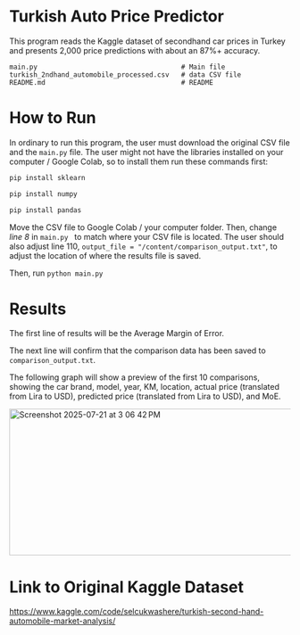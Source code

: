 # Turkish Auto Price Predictor

This program reads the Kaggle dataset of secondhand car prices in Turkey and presents 2,000 price predictions with about an 87%+ accuracy.

```text
main.py                                    # Main file
turkish_2ndhand_automobile_processed.csv   # data CSV file
README.md                                  # README
```
# How to Run
In ordinary to run this program, the user must download the original CSV file and the ```main.py``` file. The user might not have the libraries installed on your computer / Google Colab, so to install them run these commands first:

```bash
pip install sklearn
```
```bash
pip install numpy
```
```bash
pip install pandas
```
Move the CSV file to Google Colab / your computer folder. Then, change _line 8_ in ```main.py ``` to match where your CSV file is located.
The user should also adjust line 110, ```output_file = "/content/comparison_output.txt"```, to adjust the location of where the results file is saved.

Then, run ```python main.py```

# Results
The first line of results will be the Average Margin of Error.

The next line will confirm that the comparison data has been saved to ``comparison_output.txt``.

The following graph will show a preview of the first 10 comparisons, showing the car brand, model, year, KM, location, actual price (translated from Lira to USD), predicted price (translated from Lira to USD), and MoE.

<img width="1054" height="263" alt="Screenshot 2025-07-21 at 3 06 42 PM" src="https://github.com/user-attachments/assets/9d619e22-51fa-4ff5-aa91-7c42f1df2f6b" />


# Link to Original Kaggle Dataset
https://www.kaggle.com/code/selcukwashere/turkish-second-hand-automobile-market-analysis/

